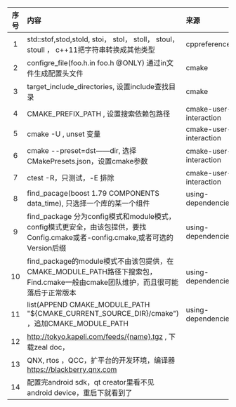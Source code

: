 | 序号 | 内容                                                                                                          | 来源                     | 备注    | 类型   |
|:--:|:------------------------------------------------------------------------------------------------------------|:-----------------------|:------|:-----|
| 1  | std::stof,stod,stold, stoi， stol， stoll， stoul， stoull ， c++11把字符串转换成其他类型                                   | cppreference           |       | tip  |
| 2  | configre_file(foo.h.in foo.h @ONLY) 通过in文件生成配置头文件                                                           | cmake                  |       | tip  |
| 3  | target_include_directories, 设置include查找目录                                                                   | cmake                  |       | tip  |
| 4  | CMAKE_PREFIX_PATH , 设置搜索依赖包路径                                                                               | cmake-user-interaction |       | tip  |
| 5  | cmake -U , unset 变量                                                                                         | cmake-user-interaction |       | tip  |
| 6  | cmake --preset=dst——dir, 选择CMakePresets.json，设置cmake参数                                                      | cmake-user-interaction |       | tip  |
| 7  | ctest -R，只测试，-E 排除                                                                                          | cmake-user-interaction |       | tip  |
| 8  | find_pacage(boost 1.79 COMPONENTS data_time), 只选择一个库的某一个组件                                                  | using-dependencies     |       | tip  |
| 9  | find_package 分为config模式和module模式，config模式更安全，由该包提供，要找<name>Config.cmake或者<name>-config.cmake,或者可选的Version后缀 | using-dependencies     |       | tip  |
| 10 | find_package的module模式不由该包提供，在CMAKE_MODULE_PATH路径下搜索包，Find<name>.cmake一般由cmake团队维护，而且很可能落后于正常版本              | using-dependencies     |       | tip  |
| 11 | list(APPEND CMAKE_MODULE_PATH "${CMAKE_CURRENT_SOURCE_DIR}/cmake") ，追加CMAKE_MODULE_PATH                     | using-dependencies     |       | tip  |
| 12 | http://tokyo.kapeli.com/feeds/{name}.tgz , 下载zeal doc，                                                      |                        |       | tip  |
| 13 | QNX, rtos ，QCC，扩平台的开发环境，编译器 https://blackberry.qnx.com                                                      |                        | backb | site |
| 14 | 配置完android sdk，qt creator里看不见 android device，重启下就看到了                                                        |                        |       | tip  |